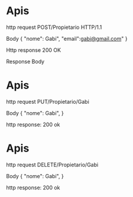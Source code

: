 # Apis
http request 
POST/Propietario HTTP/1.1


Body
{
  "nome": Gabi",
  "email":gabi@gmail.com"
}

Http response
200 OK

Response Body



# Apis
http request 
PUT/Propietario/Gabi


Body
{
  "nome": Gabi",
}

http response: 200 ok


# Apis
http request 
DELETE/Propietario/Gabi


Body
{
  "nome": Gabi",
}

http response: 200 ok



